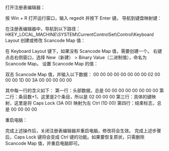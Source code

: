 打开注册表编辑器：

按 Win + R 打开运行窗口，输入 regedit 并按下 Enter 键。
导航到键盘映射键：

在注册表编辑器中，导航到以下路径：
HKEY_LOCAL_MACHINE\SYSTEM\CurrentControlSet\Control\Keyboard Layout
创建或修改 Scancode Map 值：

在 Keyboard Layout 键下，如果没有 Scancode Map 值，需要创建一个。
右键点击右侧窗口，选择 New（新建） > Binary Value（二进制值），命名为 Scancode Map。
设置 Scancode Map 的值：

双击 Scancode Map 值，并输入以下数据：
00 00 00 00 00 00 00 00
02 00 00 00
1D 00 3A 00
00 00 00 00

其中每一行的含义如下：
第一行：头部数据，总是 00 00 00 00 00 00 00 00
第二行：条目数+1，这里是2个条目，所以是 02 00 00 00
第三行：具体的键映射，这里是将 Caps Lock (3A 00) 映射为左 Ctrl (1D 00)
第四行：结束标志，总是 00 00 00 00

重启电脑：

完成上述操作后，关闭注册表编辑器并重启电脑，修改将会生效。
完成上述步骤后，Caps Lock 键将会变成 Ctrl 键的功能。如果要恢复原状，只需删除 Scancode Map 值，并重启电脑即可。

